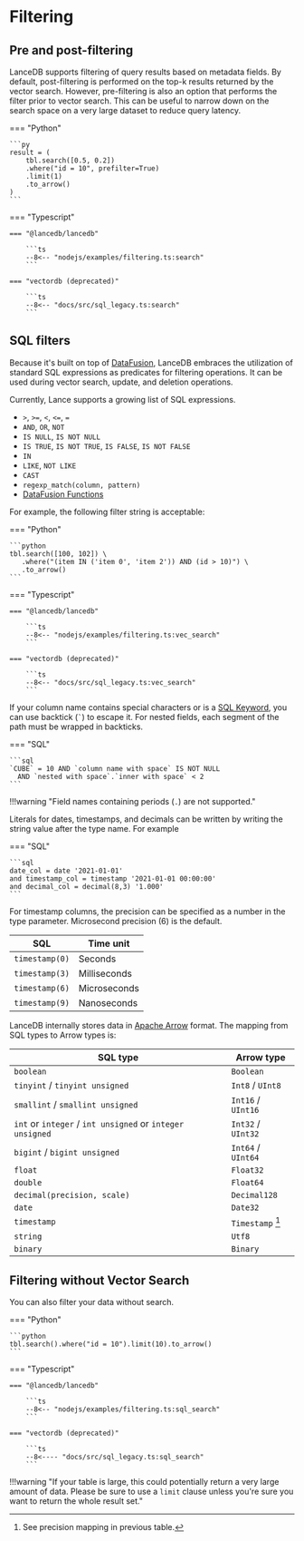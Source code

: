 # Filtering

## Pre and post-filtering

LanceDB supports filtering of query results based on metadata fields. By default, post-filtering is
performed on the top-k results returned by the vector search. However, pre-filtering is also an
option that performs the filter prior to vector search. This can be useful to narrow down on
the search space on a very large dataset to reduce query latency.

<!-- Setup Code
```python
import lancedb
import numpy as np
uri = "data/sample-lancedb"
db = lancedb.connect(uri)

data = [{"vector": row, "item": f"item {i}", "id": i}
     for i, row in enumerate(np.random.random((10_000, 2)).astype('int'))]

tbl = db.create_table("my_vectors", data=data)
```
-->
<!-- Setup Code
```javascript
const vectordb = require('vectordb')
const db = await vectordb.connect('data/sample-lancedb')

let data = []
for (let i = 0; i < 10_000; i++) {
     data.push({vector: Array(1536).fill(i), id: i, item: `item ${i}`, strId: `${i}`})
}
const tbl = await db.createTable('myVectors', data)
```
-->

=== "Python"

    ```py
    result = (
        tbl.search([0.5, 0.2])
        .where("id = 10", prefilter=True)
        .limit(1)
        .to_arrow()
    )
    ```

=== "Typescript"

    === "@lancedb/lancedb"

        ```ts
        --8<-- "nodejs/examples/filtering.ts:search"
        ```

    === "vectordb (deprecated)"

        ```ts
        --8<-- "docs/src/sql_legacy.ts:search"
        ```

## SQL filters

Because it's built on top of [DataFusion](https://github.com/apache/arrow-datafusion), LanceDB
embraces the utilization of standard SQL expressions as predicates for filtering operations.
It can be used during vector search, update, and deletion operations.

Currently, Lance supports a growing list of SQL expressions.

- `>`, `>=`, `<`, `<=`, `=`
- `AND`, `OR`, `NOT`
- `IS NULL`, `IS NOT NULL`
- `IS TRUE`, `IS NOT TRUE`, `IS FALSE`, `IS NOT FALSE`
- `IN`
- `LIKE`, `NOT LIKE`
- `CAST`
- `regexp_match(column, pattern)`
- [DataFusion Functions](https://arrow.apache.org/datafusion/user-guide/sql/scalar_functions.html)

For example, the following filter string is acceptable:

=== "Python"

    ```python
    tbl.search([100, 102]) \
       .where("(item IN ('item 0', 'item 2')) AND (id > 10)") \
       .to_arrow()
    ```

=== "Typescript"

    === "@lancedb/lancedb"

        ```ts
        --8<-- "nodejs/examples/filtering.ts:vec_search"
        ```

    === "vectordb (deprecated)"

        ```ts
        --8<-- "docs/src/sql_legacy.ts:vec_search"
        ```

If your column name contains special characters or is a [SQL Keyword](https://docs.rs/sqlparser/latest/sqlparser/keywords/index.html),
you can use backtick (`` ` ``) to escape it. For nested fields, each segment of the
path must be wrapped in backticks.

=== "SQL"

    ```sql
    `CUBE` = 10 AND `column name with space` IS NOT NULL
      AND `nested with space`.`inner with space` < 2
    ```

!!!warning "Field names containing periods (`.`) are not supported."

Literals for dates, timestamps, and decimals can be written by writing the string
value after the type name. For example

=== "SQL"

    ```sql
    date_col = date '2021-01-01'
    and timestamp_col = timestamp '2021-01-01 00:00:00'
    and decimal_col = decimal(8,3) '1.000'
    ```

For timestamp columns, the precision can be specified as a number in the type
parameter. Microsecond precision (6) is the default.

| SQL            | Time unit    |
| -------------- | ------------ |
| `timestamp(0)` | Seconds      |
| `timestamp(3)` | Milliseconds |
| `timestamp(6)` | Microseconds |
| `timestamp(9)` | Nanoseconds  |

LanceDB internally stores data in [Apache Arrow](https://arrow.apache.org/) format.
The mapping from SQL types to Arrow types is:

| SQL type                                                  | Arrow type         |
| --------------------------------------------------------- | ------------------ |
| `boolean`                                                 | `Boolean`          |
| `tinyint` / `tinyint unsigned`                            | `Int8` / `UInt8`   |
| `smallint` / `smallint unsigned`                          | `Int16` / `UInt16` |
| `int` or `integer` / `int unsigned` or `integer unsigned` | `Int32` / `UInt32` |
| `bigint` / `bigint unsigned`                              | `Int64` / `UInt64` |
| `float`                                                   | `Float32`          |
| `double`                                                  | `Float64`          |
| `decimal(precision, scale)`                               | `Decimal128`       |
| `date`                                                    | `Date32`           |
| `timestamp`                                               | `Timestamp` [^1]   |
| `string`                                                  | `Utf8`             |
| `binary`                                                  | `Binary`           |

[^1]: See precision mapping in previous table.

## Filtering without Vector Search

You can also filter your data without search.

=== "Python"

    ```python
    tbl.search().where("id = 10").limit(10).to_arrow()
    ```

=== "Typescript"

    === "@lancedb/lancedb"

        ```ts
        --8<-- "nodejs/examples/filtering.ts:sql_search"
        ```

    === "vectordb (deprecated)"

        ```ts
        --8<---- "docs/src/sql_legacy.ts:sql_search"
        ```

!!!warning "If your table is large, this could potentially return a very large amount of data. Please be sure to use a `limit` clause unless you're sure you want to return the whole result set."

